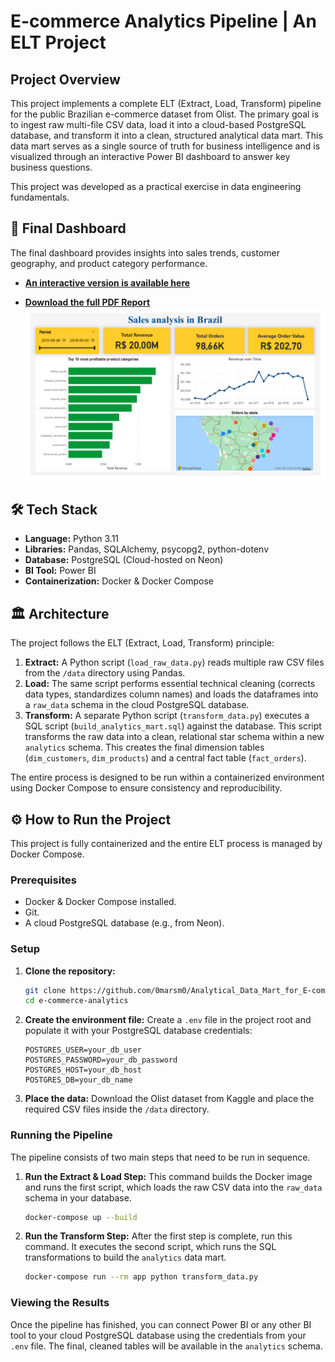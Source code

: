 # E-commerce Analytics Pipeline | An ELT Project

## Project Overview

This project implements a complete ELT (Extract, Load, Transform) pipeline for the public Brazilian e-commerce dataset from Olist. The primary goal is to ingest raw multi-file CSV data, load it into a cloud-based PostgreSQL database, and transform it into a clean, structured analytical data mart. This data mart serves as a single source of truth for business intelligence and is visualized through an interactive Power BI dashboard to answer key business questions.

This project was developed as a practical exercise in data engineering fundamentals.

## 🚀 Final Dashboard

The final dashboard provides insights into sales trends, customer geography, and product category performance.

* **[An interactive version is available here](https://app.powerbi.com/groups/me/reports/58eea2b5-53ee-4497-966b-48f6b31d80de/5da39f28c0041b893b08?experience=power-bi)**

* **[Download the full PDF Report](assets/sales_analysis_in_Brazil.pdf)**
**![E-commerce Analytics Dashboard Preview](assets/sales_analysis_in_Brazil.png)**

## 🛠️ Tech Stack

* **Language:** Python 3.11
* **Libraries:** Pandas, SQLAlchemy, psycopg2, python-dotenv
* **Database:** PostgreSQL (Cloud-hosted on Neon)
* **BI Tool:** Power BI
* **Containerization:** Docker & Docker Compose

## 🏛️ Architecture

The project follows the ELT (Extract, Load, Transform) principle:

1.  **Extract:** A Python script (`load_raw_data.py`) reads multiple raw CSV files from the `/data` directory using Pandas.
2.  **Load:** The same script performs essential technical cleaning (corrects data types, standardizes column names) and loads the dataframes into a `raw_data` schema in the cloud PostgreSQL database.
3.  **Transform:** A separate Python script (`transform_data.py`) executes a SQL script (`build_analytics_mart.sql`) against the database. This script transforms the raw data into a clean, relational star schema within a new `analytics` schema. This creates the final dimension tables (`dim_customers`, `dim_products`) and a central fact table (`fact_orders`).

The entire process is designed to be run within a containerized environment using Docker Compose to ensure consistency and reproducibility.


## ⚙️ How to Run the Project

This project is fully containerized and the entire ELT process is managed by Docker Compose.

### Prerequisites
* Docker & Docker Compose installed.
* Git.
* A cloud PostgreSQL database (e.g., from Neon).

### Setup

1.  **Clone the repository:**
    ```bash
    git clone https://github.com/0marsm0/Analytical_Data_Mart_for_E-commerce.git (https://github.com/0marsm0/Analytical_Data_Mart_for_E-commerce.git)
    cd e-commerce-analytics
    ```

2.  **Create the environment file:**
    Create a `.env` file in the project root and populate it with your PostgreSQL database credentials:
    ```env
    POSTGRES_USER=your_db_user
    POSTGRES_PASSWORD=your_db_password
    POSTGRES_HOST=your_db_host
    POSTGRES_DB=your_db_name
    ```

3.  **Place the data:**
    Download the Olist dataset from Kaggle and place the required CSV files inside the `/data` directory.

### Running the Pipeline

The pipeline consists of two main steps that need to be run in sequence.

1.  **Run the Extract & Load Step:**
    This command builds the Docker image and runs the first script, which loads the raw CSV data into the `raw_data` schema in your database.
    ```bash
    docker-compose up --build
    ```

2.  **Run the Transform Step:**
    After the first step is complete, run this command. It executes the second script, which runs the SQL transformations to build the `analytics` data mart.
    ```bash
    docker-compose run --rm app python transform_data.py
    ```

### Viewing the Results

Once the pipeline has finished, you can connect Power BI or any other BI tool to your cloud PostgreSQL database using the credentials from your `.env` file. The final, cleaned tables will be available in the `analytics` schema.
